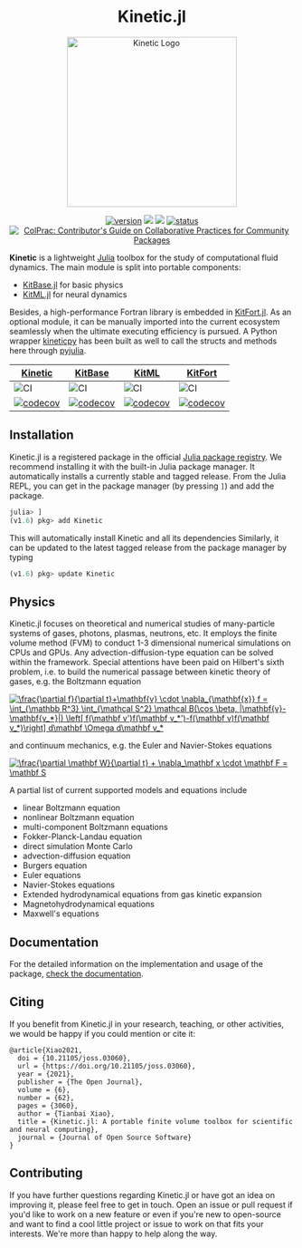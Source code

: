 <div align="center">
  <h1>Kinetic.jl</h1>
  <img
    src="https://i.postimg.cc/ncXfgjXd/dancing-circles.gif"
    alt="Kinetic Logo" width="300">
  </img>

  [![version](https://juliahub.com/docs/Kinetic/version.svg)](https://juliahub.com/ui/Packages/Kinetic/wrVmu)
  [![](https://img.shields.io/badge/docs-latest-blue)](https://xiaotianbai.com/Kinetic.jl/dev/)
  [![](https://img.shields.io/badge/docs-stable-blue)](https://xiaotianbai.com/Kinetic.jl/stable/)
  [![status](https://joss.theoj.org/papers/65d56efef938caf92c2cc942d2c25ea4/status.svg?style=flat-square)](https://joss.theoj.org/papers/65d56efef938caf92c2cc942d2c25ea4)
  [![ColPrac: Contributor's Guide on Collaborative Practices for Community Packages](https://img.shields.io/badge/ColPrac-Contributor's%20Guide-blueviolet)](https://github.com/SciML/ColPrac)
</div>

<!--
![](https://img.shields.io/github/v/tag/vavrines/Kinetic.jl?include_prereleases&label=latest%20version&logo=github&sort=semver)
![](https://img.shields.io/badge/License-MIT-yellow.svg)
![](https://zenodo.org/badge/243490351.svg?style=flat-square)
[![GitHub commits since tagged version](https://img.shields.io/github/commits-since/vavrines/Kinetic.jl/v0.7.0.svg?style=social&logo=github)](https://github.com/vavrines/Kinetic.jl)
-->

<!--<div align="center"> <img
  src="https://i.postimg.cc/ncXfgjXd/dancing-circles.gif"
  alt="Kinetic Logo" width="300"></img>
</div>-->
<!--
# Kinetic.jl
<img src="https://i.postimg.cc/ncXfgjXd/dancing-circles.gif" width="300"/>
-->

**Kinetic** is a lightweight [Julia](https://julialang.org) toolbox for the study of computational fluid dynamics.
The main module is split into portable components:

- [KitBase.jl](https://github.com/vavrines/KitBase.jl) for basic physics
- [KitML.jl](https://github.com/vavrines/KitML.jl) for neural dynamics

Besides, a high-performance Fortran library is embedded in [KitFort.jl](https://github.com/vavrines/KitFort.jl).
As an optional module, it can be manually imported into the current ecosystem seamlessly when the ultimate executing efficiency is pursued.
A Python wrapper [kineticpy](https://github.com/vavrines/kineticpy) has been built as well to call the structs and methods here through [pyjulia](https://github.com/JuliaPy/pyjulia).

| [Kinetic](https://github.com/vavrines/Kinetic.jl) | [KitBase](https://github.com/vavrines/KitBase.jl) | [KitML](https://github.com/vavrines/KitML.jl) | [KitFort](https://github.com/vavrines/KitFort.jl) |
| ----------   | --------- | ---------------- | ------ |
| ![CI](https://img.shields.io/github/workflow/status/vavrines/Kinetic.jl/CI?style=flat-square) | ![CI](https://img.shields.io/github/workflow/status/vavrines/KitBase.jl/CI?style=flat-square) | ![CI](https://img.shields.io/github/workflow/status/vavrines/KitML.jl/CI?style=flat-square) | ![CI](https://img.shields.io/github/workflow/status/vavrines/KitFort.jl/CI?style=flat-square) |
| [![codecov](https://img.shields.io/codecov/c/github/vavrines/Kinetic.jl?style=flat-square)](https://codecov.io/gh/vavrines/Kinetic.jl) | [![codecov](https://img.shields.io/codecov/c/github/vavrines/KitBase.jl?style=flat-square)](https://codecov.io/gh/vavrines/KitBase.jl) | [![codecov](https://img.shields.io/codecov/c/github/vavrines/KitML.jl?style=flat-square)](https://codecov.io/gh/vavrines/KitML.jl) | [![codecov](https://img.shields.io/codecov/c/github/vavrines/KitFort.jl?style=flat-square)](https://codecov.io/gh/vavrines/KitFort.jl) |

## Installation

Kinetic.jl is a registered package in the official [Julia package registry](https://github.com/JuliaRegistries/General).
We recommend installing it with the built-in Julia package manager. 
It automatically installs a currently stable and tagged release. 
From the Julia REPL, you can get in the package manager (by pressing `]`) and add the package.

```julia
julia> ]
(v1.6) pkg> add Kinetic
```
This will automatically install Kinetic and all its dependencies
Similarly, it can be updated to the latest tagged release from the package manager by typing

```julia
(v1.6) pkg> update Kinetic
```

## Physics

Kinetic.jl focuses on theoretical and numerical studies of many-particle systems of gases, photons, plasmas, neutrons, etc.
It employs the finite volume method (FVM) to conduct 1-3 dimensional numerical simulations on CPUs and GPUs.
Any advection-diffusion-type equation can be solved within the framework.
Special attentions have been paid on Hilbert's sixth problem, i.e. to build the numerical passage between kinetic theory of gases, e.g. the Boltzmann equation

<a href="https://www.codecogs.com/eqnedit.php?latex=\frac{\partial&space;f}{\partial&space;t}&plus;\mathbf{v}&space;\cdot&space;\nabla_{\mathbf{x}}&space;f&space;=&space;\int_{\mathbb&space;R^3}&space;\int_{\mathcal&space;S^2}&space;\mathcal&space;B(\cos&space;\beta,&space;|\mathbf{v}-\mathbf{v_*}|)&space;\left[&space;f(\mathbf&space;v')f(\mathbf&space;v_*')-f(\mathbf&space;v)f(\mathbf&space;v_*)\right]&space;d\mathbf&space;\Omega&space;d\mathbf&space;v_*" target="_blank"><img src="https://latex.codecogs.com/svg.latex?\frac{\partial&space;f}{\partial&space;t}&plus;\mathbf{v}&space;\cdot&space;\nabla_{\mathbf{x}}&space;f&space;=&space;\int_{\mathbb&space;R^3}&space;\int_{\mathcal&space;S^2}&space;\mathcal&space;B(\cos&space;\beta,&space;|\mathbf{v}-\mathbf{v_*}|)&space;\left[&space;f(\mathbf&space;v')f(\mathbf&space;v_*')-f(\mathbf&space;v)f(\mathbf&space;v_*)\right]&space;d\mathbf&space;\Omega&space;d\mathbf&space;v_*" title="\frac{\partial f}{\partial t}+\mathbf{v} \cdot \nabla_{\mathbf{x}} f = \int_{\mathbb R^3} \int_{\mathcal S^2} \mathcal B(\cos \beta, |\mathbf{v}-\mathbf{v_*}|) \left[ f(\mathbf v')f(\mathbf v_*')-f(\mathbf v)f(\mathbf v_*)\right] d\mathbf \Omega d\mathbf v_*" /></a>

and continuum mechanics, e.g. the Euler and Navier-Stokes equations

<a href="https://www.codecogs.com/eqnedit.php?latex=\frac{\partial&space;\mathbf&space;W}{\partial&space;t}&space;&plus;&space;\nabla_\mathbf&space;x&space;\cdot&space;\mathbf&space;F&space;=&space;\mathbf&space;S" target="_blank"><img src="https://latex.codecogs.com/svg.latex?\frac{\partial&space;\mathbf&space;W}{\partial&space;t}&space;&plus;&space;\nabla_\mathbf&space;x&space;\cdot&space;\mathbf&space;F&space;=&space;\mathbf&space;S" title="\frac{\partial \mathbf W}{\partial t} + \nabla_\mathbf x \cdot \mathbf F = \mathbf S" /></a>

A partial list of current supported models and equations include
- linear Boltzmann equation
- nonlinear Boltzmann equation
- multi-component Boltzmann equations
- Fokker-Planck-Landau equation
- direct simulation Monte Carlo
- advection-diffusion equation
- Burgers equation
- Euler equations
- Navier-Stokes equations
- Extended hydrodynamical equations from gas kinetic expansion
- Magnetohydrodynamical equations
- Maxwell's equations

## Documentation

For the detailed information on the implementation and usage of the package,
[check the documentation](https://xiaotianbai.com/Kinetic.jl/dev/).

## Citing

If you benefit from Kinetic.jl in your research, teaching, or other activities, we would be happy if you could mention or cite it:

```
@article{Xiao2021,
  doi = {10.21105/joss.03060},
  url = {https://doi.org/10.21105/joss.03060},
  year = {2021},
  publisher = {The Open Journal},
  volume = {6},
  number = {62},
  pages = {3060},
  author = {Tianbai Xiao},
  title = {Kinetic.jl: A portable finite volume toolbox for scientific and neural computing},
  journal = {Journal of Open Source Software}
}
```

## Contributing

If you have further questions regarding Kinetic.jl or have got an idea on improving it, please feel free to get in touch. Open an issue or pull request if you'd like to work on a new feature or even if you're new to open-source and want to find a cool little project or issue to work on that fits your interests. We're more than happy to help along the way.
